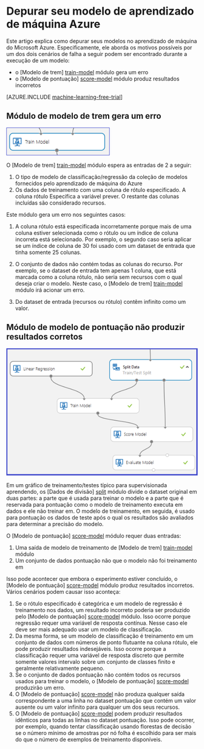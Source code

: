 <properties 
    pageTitle="Depurar seu modelo de aprendizado de máquina Azure | Microsoft Azure" 
    description="Explica como depurar seu modelo de aprendizado de máquina do Azure." 
    services="machine-learning"
    documentationCenter="" 
    authors="garyericson" 
    manager="jhubbard" 
    editor="cgronlun"/>

<tags 
    ms.service="machine-learning" 
    ms.workload="data-services" 
    ms.tgt_pltfrm="na" 
    ms.devlang="na" 
    ms.topic="article" 
    ms.date="09/09/2016" 
    ms.author="bradsev;garye" />

# <a name="debug-your-model-in-azure-machine-learning"></a>Depurar seu modelo de aprendizado de máquina Azure

Este artigo explica como depurar seus modelos no aprendizado de máquina do Microsoft Azure. Especificamente, ele aborda os motivos possíveis por um dos dois cenários de falha a seguir podem ser encontrado durante a execução de um modelo:

* o [Modelo de trem] [ train-model] módulo gera um erro 
* o [Modelo de pontuação] [ score-model] módulo produz resultados incorretos 

[AZURE.INCLUDE [machine-learning-free-trial](../../includes/machine-learning-free-trial.md)]

## <a name="train-model-module-throws-an-error"></a>Módulo de modelo de trem gera um erro

![Image1](./media/machine-learning-debug-models/train_model-1.png)

O [Modelo de trem] [ train-model] módulo espera as entradas de 2 a seguir:

1. O tipo de modelo de classificação/regressão da coleção de modelos fornecidos pelo aprendizado de máquina do Azure
2. Os dados de treinamento com uma coluna de rótulo especificado. A coluna rótulo Especifica a variável prever. O restante das colunas incluídas são considerado recursos.

Este módulo gera um erro nos seguintes casos:

1. A coluna rótulo está especificada incorretamente porque mais de uma coluna estiver selecionada como o rótulo ou um índice de coluna incorreta está selecionado. Por exemplo, o segundo caso seria aplicar se um índice de coluna de 30 foi usado com um dataset de entrada que tinha somente 25 colunas.

2. O conjunto de dados não contém todas as colunas do recurso. Por exemplo, se o dataset de entrada tem apenas 1 coluna, que está marcada como a coluna rótulo, não seria sem recursos com o qual deseja criar o modelo. Neste caso, o [Modelo de trem] [ train-model] módulo irá acionar um erro.

3. Do dataset de entrada (recursos ou rótulo) contêm infinito como um valor.


## <a name="score-model-module-does-not-produce-correct-results"></a>Módulo de modelo de pontuação não produzir resultados corretos

![image2](./media/machine-learning-debug-models/train_test-2.png)

Em um gráfico de treinamento/testes típico para supervisionada aprendendo, os [Dados de divisão] [ split] módulo divide o dataset original em duas partes: a parte que é usada para treinar o modelo e a parte que é reservada para pontuação como o modelo de treinamento executa em dados e ele não treinar em. O modelo de treinamento, em seguida, é usado para pontuação os dados de teste após o qual os resultados são avaliados para determinar a precisão do modelo.

O [Modelo de pontuação] [ score-model] módulo requer duas entradas:

1. Uma saída de modelo de treinamento de [Modelo de trem] [ train-model] módulo
2. Um conjunto de dados pontuação não que o modelo não foi treinamento em

Isso pode acontecer que embora o experimento estiver concluído, o [Modelo de pontuação] [ score-model] módulo produz resultados incorretos. Vários cenários podem causar isso aconteça:

1. Se o rótulo especificado é categórica e um modelo de regressão é treinamento nos dados, um resultado incorreto poderia ser produzido pelo [Modelo de pontuação] [ score-model] módulo. Isso ocorre porque regressão requer uma variável de resposta contínua. Nesse caso ele deve ser mais adequado usar um modelo de classificação. 
2. Da mesma forma, se um modelo de classificação é treinamento em um conjunto de dados com números de ponto flutuante na coluna rótulo, ele pode produzir resultados indesejáveis. Isso ocorre porque a classificação requer uma variável de resposta discreto que permite somente valores intervalo sobre um conjunto de classes finito e geralmente relativamente pequeno.
3. Se o conjunto de dados pontuação não contém todos os recursos usados para treinar o modelo, o [Modelo de pontuação] [ score-model] produzirão um erro.
4. O [Modelo de pontuação] [ score-model] não produza qualquer saída correspondente a uma linha no dataset pontuação que contém um valor ausente ou um valor infinito para qualquer um dos seus recursos.
5. O [Modelo de pontuação] [ score-model] podem produzir resultados idênticos para todas as linhas no dataset pontuação. Isso pode ocorrer, por exemplo, quando tentar classificação usando florestas de decisão se o número mínimo de amostras por nó folha é escolhido para ser mais do que o número de exemplos de treinamento disponíveis.


<!-- Module References -->
[score-model]: https://msdn.microsoft.com/library/azure/401b4f92-e724-4d5a-be81-d5b0ff9bdb33/
[split]: https://msdn.microsoft.com/library/azure/70530644-c97a-4ab6-85f7-88bf30a8be5f/
[train-model]: https://msdn.microsoft.com/library/azure/5cc7053e-aa30-450d-96c0-dae4be720977/
 
